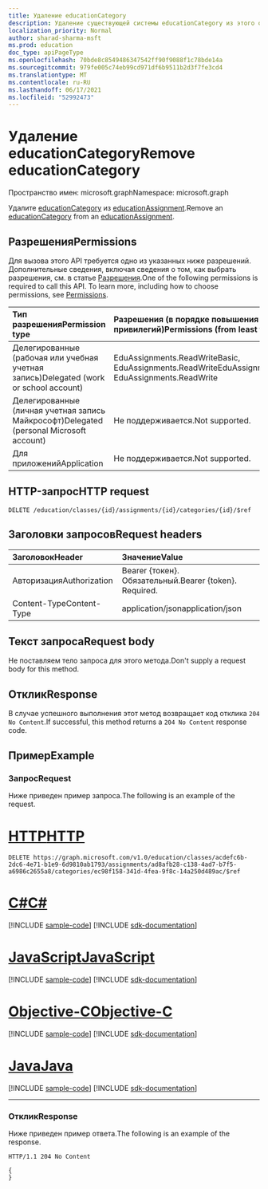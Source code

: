 ```yaml
---
title: Удаление educationCategory
description: Удаление существующей системы educationCategory из этого образованияAssignment
localization_priority: Normal
author: sharad-sharma-msft
ms.prod: education
doc_type: apiPageType
ms.openlocfilehash: 70bde8c8549486347542ff90f9088f1c78bde14a
ms.sourcegitcommit: 979fe005c74eb99cd971df6b9511b2d3f7fe3cd4
ms.translationtype: MT
ms.contentlocale: ru-RU
ms.lasthandoff: 06/17/2021
ms.locfileid: "52992473"
---
```

# <a name="remove-educationcategory"></a><span data-ttu-id="97a1d-103">Удаление educationCategory</span><span class="sxs-lookup"><span data-stu-id="97a1d-103">Remove educationCategory</span></span>

<span data-ttu-id="97a1d-104">Пространство имен: microsoft.graph</span><span class="sxs-lookup"><span data-stu-id="97a1d-104">Namespace: microsoft.graph</span></span>

<span data-ttu-id="97a1d-105">Удалите [educationCategory](../resources/educationcategory.md) из [educationAssignment](../resources/educationassignment.md).</span><span class="sxs-lookup"><span data-stu-id="97a1d-105">Remove an [educationCategory](../resources/educationcategory.md) from an [educationAssignment](../resources/educationassignment.md).</span></span>

## <a name="permissions"></a><span data-ttu-id="97a1d-106">Разрешения</span><span class="sxs-lookup"><span data-stu-id="97a1d-106">Permissions</span></span>
<span data-ttu-id="97a1d-p101">Для вызова этого API требуется одно из указанных ниже разрешений. Дополнительные сведения, включая сведения о том, как выбрать разрешения, см. в статье [Разрешения](/graph/permissions-reference).</span><span class="sxs-lookup"><span data-stu-id="97a1d-p101">One of the following permissions is required to call this API. To learn more, including how to choose permissions, see [Permissions](/graph/permissions-reference).</span></span>

|<span data-ttu-id="97a1d-109">Тип разрешения</span><span class="sxs-lookup"><span data-stu-id="97a1d-109">Permission type</span></span>      | <span data-ttu-id="97a1d-110">Разрешения (в порядке повышения привилегий)</span><span class="sxs-lookup"><span data-stu-id="97a1d-110">Permissions (from least to most privileged)</span></span>              |
|:--------------------|:---------------------------------------------------------|
|<span data-ttu-id="97a1d-111">Делегированные (рабочая или учебная учетная запись)</span><span class="sxs-lookup"><span data-stu-id="97a1d-111">Delegated (work or school account)</span></span> |  <span data-ttu-id="97a1d-112">EduAssignments.ReadWriteBasic, EduAssignments.ReadWrite</span><span class="sxs-lookup"><span data-stu-id="97a1d-112">EduAssignments.ReadWriteBasic, EduAssignments.ReadWrite</span></span>  |
|<span data-ttu-id="97a1d-113">Делегированные (личная учетная запись Майкрософт)</span><span class="sxs-lookup"><span data-stu-id="97a1d-113">Delegated (personal Microsoft account)</span></span> |  <span data-ttu-id="97a1d-114">Не поддерживается.</span><span class="sxs-lookup"><span data-stu-id="97a1d-114">Not supported.</span></span>  |
|<span data-ttu-id="97a1d-115">Для приложений</span><span class="sxs-lookup"><span data-stu-id="97a1d-115">Application</span></span> | <span data-ttu-id="97a1d-116">Не поддерживается.</span><span class="sxs-lookup"><span data-stu-id="97a1d-116">Not supported.</span></span>  | 

## <a name="http-request"></a><span data-ttu-id="97a1d-117">HTTP-запрос</span><span class="sxs-lookup"><span data-stu-id="97a1d-117">HTTP request</span></span>
<!-- { "blockType": "ignored" } -->
```http
DELETE /education/classes/{id}/assignments/{id}/categories/{id}/$ref
```
## <a name="request-headers"></a><span data-ttu-id="97a1d-118">Заголовки запросов</span><span class="sxs-lookup"><span data-stu-id="97a1d-118">Request headers</span></span>
| <span data-ttu-id="97a1d-119">Заголовок</span><span class="sxs-lookup"><span data-stu-id="97a1d-119">Header</span></span>       | <span data-ttu-id="97a1d-120">Значение</span><span class="sxs-lookup"><span data-stu-id="97a1d-120">Value</span></span> |
|:---------------|:--------|
| <span data-ttu-id="97a1d-121">Авторизация</span><span class="sxs-lookup"><span data-stu-id="97a1d-121">Authorization</span></span>  | <span data-ttu-id="97a1d-p102">Bearer {токен}. Обязательный.</span><span class="sxs-lookup"><span data-stu-id="97a1d-p102">Bearer {token}. Required.</span></span>  |
| <span data-ttu-id="97a1d-124">Content-Type</span><span class="sxs-lookup"><span data-stu-id="97a1d-124">Content-Type</span></span>  | <span data-ttu-id="97a1d-125">application/json</span><span class="sxs-lookup"><span data-stu-id="97a1d-125">application/json</span></span>  |

## <a name="request-body"></a><span data-ttu-id="97a1d-126">Текст запроса</span><span class="sxs-lookup"><span data-stu-id="97a1d-126">Request body</span></span>
<span data-ttu-id="97a1d-127">Не поставляем тело запроса для этого метода.</span><span class="sxs-lookup"><span data-stu-id="97a1d-127">Don't supply a request body for this method.</span></span>

## <a name="response"></a><span data-ttu-id="97a1d-128">Отклик</span><span class="sxs-lookup"><span data-stu-id="97a1d-128">Response</span></span>
<span data-ttu-id="97a1d-129">В случае успешного выполнения этот метод возвращает код отклика `204 No Content`.</span><span class="sxs-lookup"><span data-stu-id="97a1d-129">If successful, this method returns a `204 No Content` response code.</span></span>

## <a name="example"></a><span data-ttu-id="97a1d-130">Пример</span><span class="sxs-lookup"><span data-stu-id="97a1d-130">Example</span></span>

### <a name="request"></a><span data-ttu-id="97a1d-131">Запрос</span><span class="sxs-lookup"><span data-stu-id="97a1d-131">Request</span></span>
<span data-ttu-id="97a1d-132">Ниже приведен пример запроса.</span><span class="sxs-lookup"><span data-stu-id="97a1d-132">The following is an example of the request.</span></span>

# <a name="http"></a>[<span data-ttu-id="97a1d-133">HTTP</span><span class="sxs-lookup"><span data-stu-id="97a1d-133">HTTP</span></span>](#tab/http)
<!-- {
  "blockType": "request",
  "sampleKeys": ["ec98f158-341d-4fea-9f8c-14a250d489ac"],
  "name": "add_educationcategory_to_educationassignment"
}-->
```http
DELETE https://graph.microsoft.com/v1.0/education/classes/acdefc6b-2dc6-4e71-b1e9-6d9810ab1793/assignments/ad8afb28-c138-4ad7-b7f5-a6986c2655a8/categories/ec98f158-341d-4fea-9f8c-14a250d489ac/$ref
```
# <a name="c"></a>[<span data-ttu-id="97a1d-134">C#</span><span class="sxs-lookup"><span data-stu-id="97a1d-134">C#</span></span>](#tab/csharp)
[!INCLUDE [sample-code](../includes/snippets/csharp/add-educationcategory-to-educationassignment-csharp-snippets.md)]
[!INCLUDE [sdk-documentation](../includes/snippets/snippets-sdk-documentation-link.md)]

# <a name="javascript"></a>[<span data-ttu-id="97a1d-135">JavaScript</span><span class="sxs-lookup"><span data-stu-id="97a1d-135">JavaScript</span></span>](#tab/javascript)
[!INCLUDE [sample-code](../includes/snippets/javascript/add-educationcategory-to-educationassignment-javascript-snippets.md)]
[!INCLUDE [sdk-documentation](../includes/snippets/snippets-sdk-documentation-link.md)]

# <a name="objective-c"></a>[<span data-ttu-id="97a1d-136">Objective-C</span><span class="sxs-lookup"><span data-stu-id="97a1d-136">Objective-C</span></span>](#tab/objc)
[!INCLUDE [sample-code](../includes/snippets/objc/add-educationcategory-to-educationassignment-objc-snippets.md)]
[!INCLUDE [sdk-documentation](../includes/snippets/snippets-sdk-documentation-link.md)]

# <a name="java"></a>[<span data-ttu-id="97a1d-137">Java</span><span class="sxs-lookup"><span data-stu-id="97a1d-137">Java</span></span>](#tab/java)
[!INCLUDE [sample-code](../includes/snippets/java/add-educationcategory-to-educationassignment-java-snippets.md)]
[!INCLUDE [sdk-documentation](../includes/snippets/snippets-sdk-documentation-link.md)]

---


### <a name="response"></a><span data-ttu-id="97a1d-138">Отклик</span><span class="sxs-lookup"><span data-stu-id="97a1d-138">Response</span></span>
<span data-ttu-id="97a1d-139">Ниже приведен пример ответа.</span><span class="sxs-lookup"><span data-stu-id="97a1d-139">The following is an example of the response.</span></span> 

<!-- {
  "blockType": "response",
  "truncated": true,
  "@odata.type": "microsoft.graph.educationAssignmentResource"
} -->
```http
HTTP/1.1 204 No Content

{
}
```
<!-- uuid: 8fcb5dbc-d5aa-4681-8e31-b001d5168d79
2015-10-25 14:57:30 UTC -->
<!--
{
  "type": "#page.annotation",
  "description": "Remove an educationCategory from an educationAssignment",
  "keywords": "",
  "section": "documentation",
  "tocPath": "",
  "suppressions": []
}
-->


